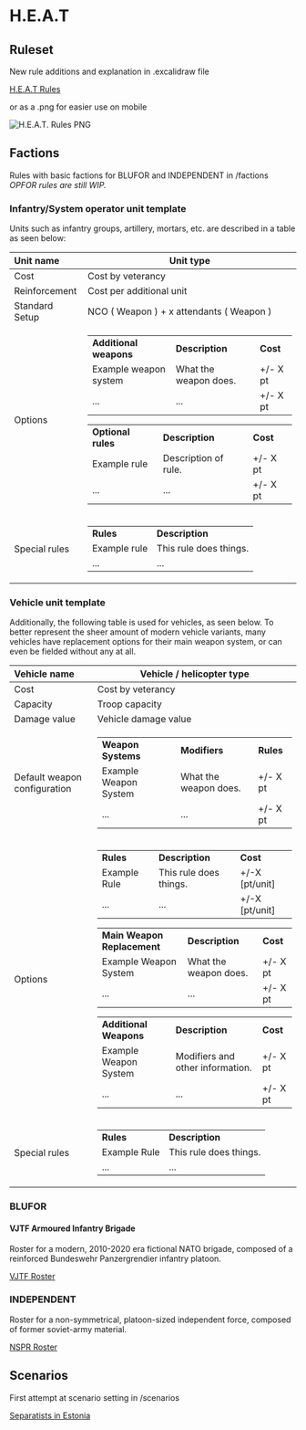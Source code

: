 # H.E.A.T

## Ruleset

New rule additions and explanation in .excalidraw file

[H.E.A.T Rules](https://github.com/christsven/H.E.A.T/blob/main/ruleset/H.E.A.T.excalidraw)

or as a .png for easier use on mobile

![H.E.A.T. Rules PNG](ruleset/H.E.A.T.png)

## Factions

Rules with basic factions for BLUFOR and INDEPENDENT in /factions
*OPFOR rules are still WIP.*

### Infantry/System operator unit template

Units such as infantry groups, artillery, mortars, etc. are described in a table as seen below:

| Unit name | Unit type |
| :---- | ---- |
| Cost | Cost by veterancy |
| Reinforcement | Cost per additional unit |
| Standard Setup | NCO ( Weapon ) + x attendants ( Weapon ) |
|Options|<table><tr><td><b>Additional weapons</td><td><b>Description</td><td><b>Cost</b></td></tr><tr><td>Example weapon system</td><td>What the weapon does.</td><td>+/- X pt</td></tr><tr><td>...</td><td>...</td><td>+/- X pt</td></tr></table><table><tr><td><b>Optional rules</td><td><b>Description</td><td><b>Cost</b></td></tr><tr><td>Example rule</td><td>Description of rule.</td><td>+/- X pt</td></tr><tr><td>...</td><td>...</td><td>+/- X pt</td></tr></table>|
| Special rules | <table><tr><td><b>Rules</td><td><b>Description</td></tr><tr><td>Example rule</td><td>This rule does things.</td></tr><tr><td>...</td><td>...</td></tr></table>

### Vehicle unit template

Additionally, the following table is used for vehicles, as seen below.
To better represent the sheer amount of modern vehicle variants, many
vehicles have replacement options for their main weapon system, or can
even be fielded without any at all.

| Vehicle name | Vehicle / helicopter type |
| :---- | ---- |
| Cost | Cost by veterancy |
| Capacity | Troop capacity |
| Damage value | Vehicle damage value |
| Default weapon configuration | <table><tr><td><b>Weapon Systems</td><td><b>Modifiers</td><td><b>Rules</b></td></tr><tr><td>Example Weapon System</td><td>What the weapon does.</td><td>+/- X pt</td></tr><tr><td>...</td><td>...</td><td>+/- X pt</td></tr></table> |
|Options|<table><tr><td><b>Rules</td><td><b>Description</td><td><b>Cost</b></td></tr><tr><td>Example Rule</td><td>This rule does things.</td><td>+/-X [pt/unit]</td></tr><tr><td>...</td><td>...</td><td>+/-X [pt/unit]</td></tr></table><table><tr><td><b>Main Weapon Replacement</td><td><b>Description</td><td><b>Cost</b></td></tr><tr><td>Example Weapon System</td><td>What the weapon does.</td><td>+/- X pt</td></tr><tr><td>...</td><td>...</td><td>+/- X pt</td></tr></table><table><tr><td><b>Additional Weapons</td><td><b>Description</td><td><b>Cost</b></td></tr><tr><td>Example Weapon System</td><td>Modifiers and other information.</td><td>+/- X pt</td></tr><tr><td>...</td><td>...</td><td>+/- X pt</td></tr></table>
| Special rules | <table><tr><td><b>Rules</td><td><b>Description</td></tr><tr><td>Example Rule</td><td>This rule does things.</td></tr><tr><td>...</td><td>...</td></tr></table>

### BLUFOR

#### VJTF Armoured Infantry Brigade

Roster for a modern, 2010-2020 era fictional NATO brigade, composed of a
reinforced Bundeswehr Panzergrendier infantry platoon.

[VJTF Roster](https://github.com/christsven/H.E.A.T/blob/main/factions/German%20VJTF%20Panzergrenadier%20Division.md)

### INDEPENDENT

Roster for a non-symmetrical, platoon-sized independent force, composed
of former soviet-army material.

[NSPR Roster](https://github.com/christsven/H.E.A.T/blob/main/factions/NSPR%20Volunteer%20Rifle%20Contingent.md)

## Scenarios

First attempt at scenario setting in /scenarios

[Separatists in Estonia](https://github.com/christsven/H.E.A.T/blob/main/scenarios/SCENARIO%20Narva.md)
